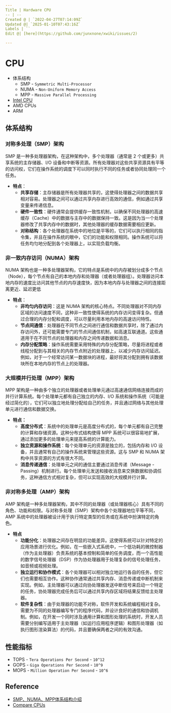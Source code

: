 ```yaml
---
Title | Hardware CPU
-- | --
Created @ | `2022-04-27T07:14:09Z`
Updated @| `2025-01-10T07:43:16Z`
Labels | ``
Edit @| [here](https://github.com/junxnone/xwiki/issues/2)

---
```

# CPU

- 体系结构
  - SMP - `Symmetric Multi-Processor`
  - NUMA - `Non-Uniform Memory Access`
  - MPP - `Massive Parallel Processing`
- [Intel CPU](/Intel_CPU)
- AMD CPUs
- ARM


## 体系结构
### 对称多处理（SMP）架构
SMP 是一种多处理器架构，在这种架构中，多个处理器（通常是 2 个或更多）共享系统的主存储器、I/O 设备和中断等资源。所有处理器对这些共享资源具有平等的访问权，它们在操作系统的调度下可以同时执行不同的任务或者协同处理同一个任务。

- **特点**：
  - **共享存储**：主存储器是所有处理器共享的，这使得处理器之间的数据共享相对容易。处理器之间可以通过共享内存进行高效的通信，例如通过共享变量来传递信息。
  - **硬件一致性**：硬件通常会提供缓存一致性机制，以确保不同处理器的高速缓存（Cache）中的数据与主存中的数据保持一致。这是因为当一个处理器修改了共享内存中的数据时，其他处理器的缓存数据需要相应更新。
  - **对称结构**：各个处理器在系统中的地位是平等的，它们可以执行相同的指令集，并且在操作系统的眼中，它们的功能和权限相同。操作系统可以将任务均匀地分配到各个处理器上，以实现负载均衡。

### 非一致内存访问（NUMA）架构
NUMA 架构也是一种多处理器架构，它的特点是系统中的内存被划分成多个节点（Node），每个节点有自己的本地内存和处理器（或者处理器组）。处理器访问本地内存的速度比访问其他节点的内存速度快，因为本地内存与处理器之间的连接距离更近、延迟更低

- **特点**：
  - **非均匀内存访问**：这是 NUMA 架构的核心特点。不同处理器对不同内存区域的访问速度不同，这种非一致性使得系统的内存访问变得复杂。但通过合理的内存分配和调度，可以尽量利用本地内存的高速访问特性。
  - **节点间通信**：处理器在不同节点之间进行通信和数据共享时，除了通过内存访问外，还可能需要专门的节点间通信机制，如高速互联通道。这些通道用于在不同节点的处理器和内存之间传递数据和消息。
  - **内存分配策略**：操作系统需要采用特殊的内存分配策略，尽量将进程或者线程分配到与其相关的内存节点附近的处理器上，以减少内存访问延迟。例如，对于一个经常访问某一数据块的进程，最好将其分配到拥有该数据块所在本地内存的节点上的处理器。

### 大规模并行处理（MPP）架构

MPP 架构是一种由多个独立的处理器或者处理单元通过高速通信网络连接而成的并行计算系统。每个处理单元都有自己独立的内存、I/O 系统和操作系统（可能是经过简化的），它们可以独立地处理分配给自己的任务，并且通过网络与其他处理单元进行通信和数据交换。

- **特点：**
  - **高度分布式**：系统中的处理单元是高度分布式的，每个单元都有自己完整的计算和存储资源。这种分布式结构使得 MPP 系统可以很容易地扩展，通过添加更多的处理单元来提高系统的计算能力。
  - **独立资源和操作系统**：每个处理单元的资源是独立的，包括内存和 I/O 设备，并且通常有自己的操作系统来管理这些资源。这与 SMP 和 NUMA 架构中共享资源的方式有很大不同。
  - **消息传递通信**：处理单元之间的通信主要通过消息传递（Message - Passing）机制进行。每个处理单元发送和接收消息来交换数据和协调任务，这种通信方式相对复杂，但可以实现高效的大规模并行计算。


### 非对称多处理（AMP）架构
AMP 架构是一种多处理器架构，其中不同的处理器（或处理器核心）具有不同的角色、功能和权限。与对称多处理（SMP）架构中各个处理器地位平等不同，AMP 系统中的处理器被设计用于执行特定类型的任务或在系统中扮演特定的角色。

- **特点**
  - **功能分化**：处理器之间存在明显的功能差异。这使得系统可以针对特定的应用场景进行优化。例如，在一些嵌入式系统中，一个低功耗的微控制器（作为主处理器）负责系统的基本控制和简单的任务调度，而一个高性能的数字信号处理器（DSP）作为协处理器用于处理复杂的信号处理任务，如音频或视频处理。
  - **独立运行和协作模式**：各个处理器可以相对独立地运行各自的任务，但它们也需要相互协作。这种协作通常通过共享内存、消息传递或中断机制来实现。例如，主处理器可以通过向协处理器发送中断信号来启动一个特定的任务，协处理器完成任务后可以通过共享内存区域将结果反馈给主处理器。
  - **软件复杂性**：由于处理器的功能不对称，软件开发和系统编程相对复杂。需要为不同的处理器编写专门的程序代码，并设计良好的通信和协调机制。例如，在开发一个同时涉及通用计算和图形处理的系统时，开发人员需要分别编写适用于主处理器（如运行应用程序逻辑）和图形处理器（如执行图形渲染算法）的代码，并且要确保两者之间的有效沟通。


## 性能指标
- TOPS - `Tera Operations Per Second` - `10^12`
- GOPS - `Giga Operations Per Second` - `10^9`
- MOPS - `Million Operation Per Second` - `10^6`


## Reference
- [SMP、NUMA、MPP体系结构介绍](https://www.cnblogs.com/yubo/archive/2010/04/23/1718810.html)
- [Compare CPUs](https://nanoreview.net/en/cpu-compare)




